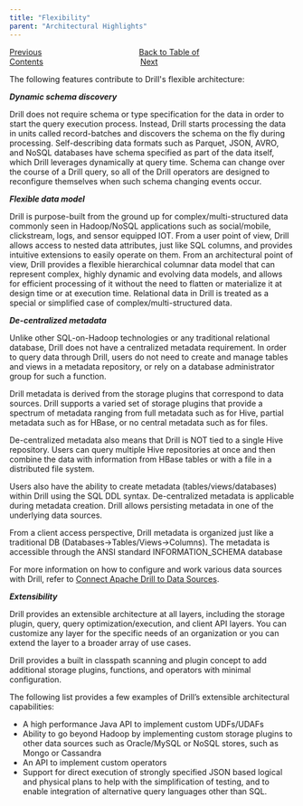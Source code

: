 ```yaml
---
title: "Flexibility"
parent: "Architectural Highlights"
---
```

[Previous](/docs/architectural-highlights)<code>&nbsp;&nbsp;&nbsp;&nbsp;&nbsp;&nbsp;&nbsp;&nbsp;&nbsp;&nbsp;&nbsp;&nbsp;&nbsp;&nbsp;&nbsp;&nbsp;&nbsp;&nbsp;&nbsp;&nbsp;&nbsp;&nbsp;&nbsp;&nbsp;</code>[Back to Table of Contents](/docs)<code>&nbsp;&nbsp;&nbsp;&nbsp;&nbsp;&nbsp;&nbsp;&nbsp;&nbsp;&nbsp;&nbsp;&nbsp;&nbsp;&nbsp;&nbsp;&nbsp;&nbsp;&nbsp;&nbsp;&nbsp;&nbsp;&nbsp;&nbsp;&nbsp;</code>[Next](/docs/performance)

The following features contribute to Drill's flexible architecture:

**_Dynamic schema discovery_**

Drill does not require schema or type specification for the data in order to
start the query execution process. Instead, Drill starts processing the data
in units called record-batches and discovers the schema on the fly during
processing. Self-describing data formats such as Parquet, JSON, AVRO, and
NoSQL databases have schema specified as part of the data itself, which Drill
leverages dynamically at query time. Schema can change over the course of a
Drill query, so all of the Drill operators are designed to reconfigure
themselves when such schema changing events occur.

**_Flexible data model_**

Drill is purpose-built from the ground up for complex/multi-structured data
commonly seen in Hadoop/NoSQL applications such as social/mobile, clickstream,
logs, and sensor equipped IOT. From a user point of view, Drill allows access
to nested data attributes, just like SQL columns, and provides intuitive
extensions to easily operate on them. From an architectural point of view,
Drill provides a flexible hierarchical columnar data model that can represent
complex, highly dynamic and evolving data models, and allows for efficient
processing of it without the need to flatten or materialize it at design time
or at execution time. Relational data in Drill is treated as a special or
simplified case of complex/multi-structured data.

**_De-centralized metadata_**

Unlike other SQL-on-Hadoop technologies or any traditional relational
database, Drill does not have a centralized metadata requirement. In order to
query data through Drill, users do not need to create and manage tables and
views in a metadata repository, or rely on a database administrator group for
such a function.

Drill metadata is derived from the storage plugins that correspond to data
sources. Drill supports a varied set of storage plugins that provide a
spectrum of metadata ranging from full metadata such as for Hive, partial
metadata such as for HBase, or no central metadata such as for files.

De-centralized metadata also means that Drill is NOT tied to a single Hive
repository. Users can query multiple Hive repositories at once and then
combine the data with information from HBase tables or with a file in a
distributed file system.

Users also have the ability to create metadata (tables/views/databases) within
Drill using the SQL DDL syntax. De-centralized metadata is applicable during
metadata creation. Drill allows persisting metadata in one of the underlying
data sources.

From a client access perspective, Drill metadata is organized just like a
traditional DB (Databases->Tables/Views->Columns). The metadata is accessible
through the ANSI standard INFORMATION_SCHEMA database

For more information on how to configure and work various data sources with
Drill, refer to [Connect Apache Drill to Data Sources](/docs/connect-to-data-sources).

**_Extensibility_**

Drill provides an extensible architecture at all layers, including the storage
plugin, query, query optimization/execution, and client API layers. You can
customize any layer for the specific needs of an organization or you can
extend the layer to a broader array of use cases.

Drill provides a built in classpath scanning and plugin concept to add
additional storage plugins, functions, and operators with minimal
configuration.

The following list provides a few examples of Drill’s extensible architectural
capabilities:

* A high performance Java API to implement custom UDFs/UDAFs
* Ability to go beyond Hadoop by implementing custom storage plugins to other data sources such as Oracle/MySQL or NoSQL stores, such as Mongo or Cassandra
* An API to implement custom operators
* Support for direct execution of strongly specified JSON based logical and physical plans to help with the simplification of testing, and to enable integration of alternative query languages other than SQL.